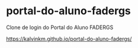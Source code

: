 # portal-do-aluno-fadergs
 Clone de login do Portal do Aluno FADERGS

https://kalvinkm.github.io/portal-do-aluno-fadergs/